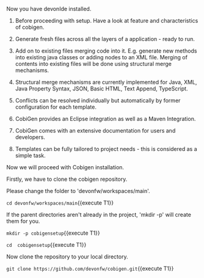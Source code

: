 Now you have devonIde installed.

 1. Before proceeding with setup. Have a look at feature and characteristics of cobigen.

 2. Generate fresh files across all the layers of a application - ready to run.

3. Add on to existing files merging code into it. E.g. generate new methods into existing java classes or adding nodes to an XML file. Merging of contents into existing files will be done using structural merge mechanisms.

4. Structural merge mechanisms are currently implemented for Java, XML, Java Property Syntax, JSON, Basic HTML, Text Append, TypeScript.

5. Conflicts can be resolved individually but automatically by former configuration for each template.

6. CobiGen provides an Eclipse integration as well as a Maven Integration.

7. CobiGen comes with an extensive documentation for users and developers.

8. Templates can be fully tailored to project needs - this is considered as a simple task.

Now we will proceed with Cobigen installation.

Firstly, we have to clone the cobigen repository.



Please change the folder to &#39;devonfw/workspaces/main&#39;.

`cd devonfw/workspaces/main`{{execute T1}}


If the parent directories aren't already in the project, 'mkdir -p' will create them for you. 

`mkdir -p cobigensetup`{{execute T1}}

`cd  cobigensetup`{{execute T1}}


Now clone the repository to your local directory.

`git clone https://github.com/devonfw/cobigen.git`{{execute T1}}


